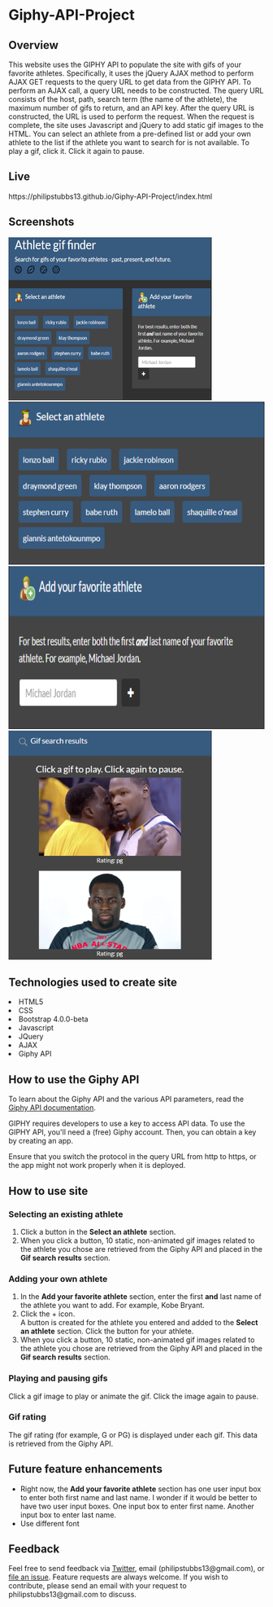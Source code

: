 # Giphy-API-Project

## Overview
<p>This website uses the GIPHY API to populate the site with gifs of your favorite athletes. Specifically, it uses the jQuery AJAX method to perform AJAX GET requests to the query URL to get data from the GIPHY API. To perform an AJAX call, a query URL needs to be constructed. The query URL consists of the host, path, search term (the name of the athlete), the maximum number of gifs to return, and an API key. After the query URL is constructed, the URL is used to perform the request. When the request is complete, the site uses Javascript and jQuery to add static gif images to the HTML. You can select an athlete from a pre-defined list or add your own athlete to the list if the athlete you want to search for is not available. To play a gif, click it. Click it again to pause.</p>


## Live
<p>https://philipstubbs13.github.io/Giphy-API-Project/index.html</p>

## Screenshots
<img src="assets/images/giffinder.PNG" alt="Athlete gif finder site" width="400px" height="320px">
<img src="assets/images/giffinder4.png" alt="Athlete gif finder select an athlete section" width="550px" height="320px">
<img src="assets/images/giffinder3.png" alt="Athlete gif finder user input section" width="550px" height="320px">
<img src="assets/images/giffinder2.png" alt="Athlete gif finder search results section" width="400px" height="450px">

## Technologies used to create site

<li>HTML5</li>
<li>CSS</li>
<li>Bootstrap 4.0.0-beta</li>
<li>Javascript</li>
<li>JQuery</li>
<li>AJAX</li>
<li>Giphy API</li>

## How to use the Giphy API
<p>To learn about the Giphy API and the various API parameters, read the <a href="https://developers.giphy.com/docs/" target="_blank">Giphy API documentation</a>.</p>
<p>GIPHY requires developers to use a key to access API data. To use the GIPHY API, you'll need a (free) Giphy account. Then, you can obtain a key by creating an app.</p>
<p>Ensure that you switch the protocol in the query URL from http to https, or the app might not work properly when it is deployed.</p>

## How to use site

### Selecting an existing athlete
<ol>
	<li>Click a button in the <b>Select an athlete</b> section.</li>
	<li>When you click a button, 10 static, non-animated gif images related to the athlete you chose are retrieved from the Giphy API and placed in the <b>Gif search results</b> section.</li>
</ol>

### Adding your own athlete
<ol>
	<li>In the <b>Add your favorite athlete</b> section, enter the first <b>and</b> last name of the athlete you want to add. For example, Kobe Bryant.</li>
	<li>Click the + icon.</li>
		<info>A button is created for the athlete you entered and added to the <b>Select an athlete</b> section.</info>
	</li>
	</li>Click the button for your athlete.</li>
	<li>When you click a button, 10 static, non-animated gif images related to the athlete you chose are retrieved from the Giphy API and placed in the <b>Gif search results</b> section.</li>
</ol>

### Playing and pausing gifs
<p>Click a gif image to play or animate the gif. Click the image again to pause.</p>

### Gif rating
<info>The gif rating (for example, G or PG) is displayed under each gif. This data is retrieved from the Giphy API.</info>

## Future feature enhancements
<ul>
	<li>Right now, the <b>Add your favorite athlete</b> section has one user input box to enter both first name and last name. I wonder if it would be better to have two user input boxes. One input box to enter first name. Another input box to enter last name.</li>
	<li>Use different font</li>
</ul>

## Feedback
<p>Feel free to send feedback via <a href="https://twitter.com/iamPhilStubbs" target="_blank">Twitter</a>, email (philipstubbs13@gmail.com), or <a href="https://github.com/philipstubbs13/Giphy-API-Project/issues/" target="_blank">file an issue</a>. Feature requests are always welcome. If you wish to contribute, please send an email with your request to philipstubbs13@gmail.com to discuss.</p>

